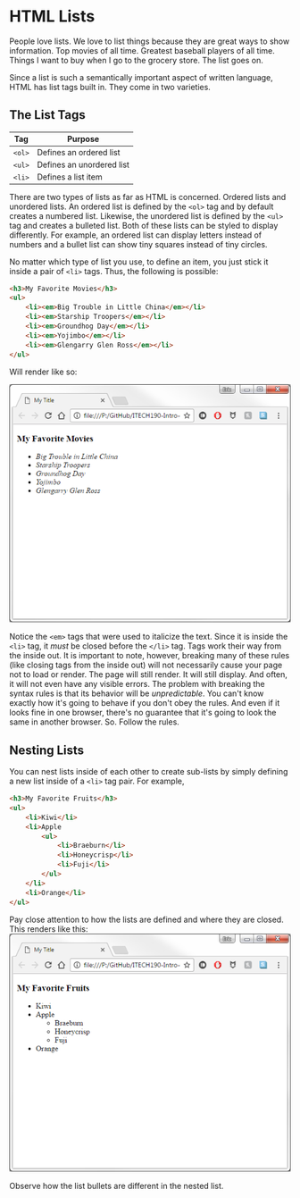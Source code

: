 # HTML Lists

People love lists. We love to list things because they are great ways to show information. Top movies of all time. Greatest baseball players of all time. Things I want to buy when I go to the grocery store. The list goes on.

Since a list is such a semantically important aspect of written language, HTML has list tags built in. They come in two varieties.

## The List Tags

| Tag | Purpose |
| --- | --- |
|`<ol>`|Defines an ordered list|
|`<ul>`|Defines an unordered list|
|`<li>`|Defines a list item|

There are two types of lists as far as HTML is concerned. Ordered lists and unordered lists. An ordered list is defined by the `<ol>` tag and by default creates a numbered list. Likewise, the unordered list is defined by the `<ul>` tag and creates a bulleted list. Both of these lists can be styled to display differently. For example, an ordered list can display letters instead of numbers and a bullet list can show tiny squares instead of tiny circles.

No matter which type of list you use, to define an item, you just stick it inside a pair of `<li>` tags. Thus, the following is possible:

```html
<h3>My Favorite Movies</h3>
<ul>
    <li><em>Big Trouble in Little China</em></li>
    <li><em>Starship Troopers</em></li>
    <li><em>Groundhog Day</em></li>
    <li><em>Yojimbo</em></li>
    <li><em>Glengarry Glen Ross</em></li>
</ul>
```

Will render like so:

![7]

Notice the `<em>` tags that were used to italicize the text. Since it is inside the `<li>` tag, it _must_ be closed before the `</li>` tag. Tags work their way from the inside out. It is important to note, however, breaking many of these rules (like closing tags from the inside out) will not necessarily cause your page not to load or render. The page will still render. It will still display. And often, it will not even have any visible errors. The problem with breaking the syntax rules is that its behavior will be _unpredictable_. You can't know exactly how it's going to behave if you don't obey the rules. And even if it looks fine in one browser, there's no guarantee that it's going to look the same in another browser. So. Follow the rules.

## Nesting Lists

You can nest lists inside of each other to create sub-lists by simply defining a new list inside of a `<li>` tag pair. For example,

```html
<h3>My Favorite Fruits</h3>
<ul>
    <li>Kiwi</li>
    <li>Apple
        <ul>
            <li>Braeburn</li>
            <li>Honeycrisp</li>
            <li>Fuji</li>
        </ul>
    </li>
    <li>Orange</li>
</ul>
```

Pay close attention to how the lists are defined and where they are closed. This renders like this:
![8]

Observe how the list bullets are different in the nested list.

<!-- images -->
[7]: images/7.png
[8]: images/8.png
